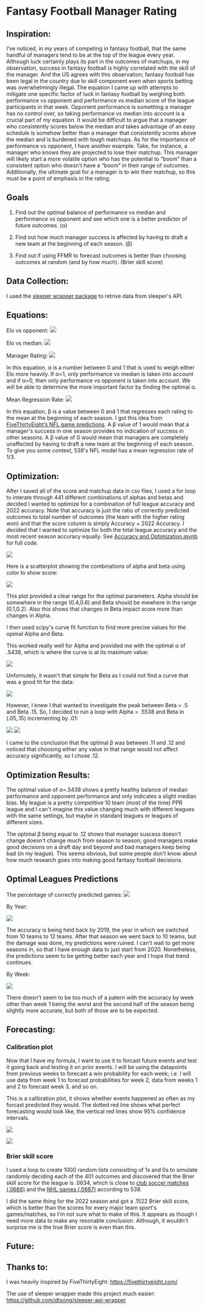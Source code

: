 # Fantasy Football Manager Rating

## Inspiration:
I’ve noticed, in my years of competing in fantasy football, that the same handful of managers tend to be at the top of the league every year. Although luck certainly plays its part in the outcomes of matchups, in my observation, success in fantasy football is highly correlated with the skill of the manager. And the US agrees with this observation; fantasy football has been legal in the country due to skill component even when sports betting was overwhelmingly illegal. The equation I came up with attempts to mitigate one specific factor of luck in fantasy football by weighing both performance vs opponent and performance vs median score of the league participants in that week. Opponent performance is something a manager has no control over, so taking performance vs median into account is a crucial part of my equation. It would be difficult to argue that a manager who consistently scores below the median and takes advantage of an easy schedule is somehow better than a manager that consistently scores above the median and is burdened with tough matchups. As for the importance of performance vs opponent, I have another example. Take, for instance, a manager who knows they are projected to lose their matchup. This manager will likely start a more volatile option who has the potential to “boom” than a consistent option who doesn’t have a “boom” in their range of outcomes. Additionally, the ultimate goal for a manager is to win their matchup, so this must be a point of emphasis in the rating.

## Goals
1. Find out the optimal balance of performance vs median and performance vs opponent and see which one is a better predictor of future outcomes. (α)

2. Find out how much manager success is affected by having to draft a new team at the beginning of each season. (β)

3. Find out if using FFMR to forecast outcomes is better than choosing outcomes at random (and by how much). (Brier skill score)

## Data Collection:
I used the [sleeper wrapper package](https://github.com/dtsong/sleeper-api-wrapper) to retrive data from sleeper's API. 

## Equations:
Elo vs opponent:
![](readme_images/vprime.PNG)

Elo vs median:
![](readme_images/mprime.PNG)

Manager Rating:
![](readme_images/mrating.PNG)

In this equation, α is a number between 0 and 1 that is used to weigh either Elo more heavily. If α=1, only performance vs median is taken into account and if α=0, then only performance vs opponent is taken into account. We will be able to determine the more important factor by finding the optimal α.

Mean Regression Rate:
![](readme_images/mrr.PNG)

In this equation, β is a value between 0 and 1 that regresses each rating to the mean at the beginning of each season. I got this idea from [FiveThirtyEight’s NFL game predictions](https://fivethirtyeight.com/methodology/how-our-nfl-predictions-work/). A β value of 1 would mean that a manager's success in one season provides no indication of success in other seasons. A β value of 0 would mean that managers are completely unaffected by having to draft a new team at the beginning of each season. To give you some context, 538's NFL model has a mean regression rate of 1/3.

## Optimization:

After I saved all of the score and matchup data in csv files, I used a for loop to interate through 441 different combinations of alphas and betas and decided I wanted to optimize for a combination of full league accuracy and 2022 accuracy. Note that accuracy is just the ratio of correctly predicted outcomes to total number of outcomes (the team with the higher rating won) and that the score column is simply Accuracy + 2022 Accuracy. I decided that I wanted to optimize for both the total league accuracy and the most recent season accuracy equally.
See [Accuracy and Optimization.ipynb](https://github.com/JohnBolger/FFMR/blob/main/Accuracy%20and%20Optimization.ipynb) for full code.

![](readme_images/alphabeta_table.PNG)



Here is a scatterplot showing the combinations of alpha and beta using color to show score:

![](readme_images/alphabeta_scatter1.png)

This plot provided a clear range for the optimal parameters. Alpha should be somewhere in the range (0.4,0.6) and Beta should be mewhere in the range (0.1,0.2). Also this shows that changes in Beta impact score more than changes in Alpha.

I then used scipy's curve fit function to find more precise values for the opimal Alpha and Beta.

This worked really well for Alpha and provided me with the optimal α of .5438, which is where the curve is at its maximum value:

![](readme_images/alpha_plot.png)


Unfornutely, it wasn't that simple for Beta as I could not find a curve that was a good fit for the data:

![](readme_images/beta_plot.png)

However, I knew I that wanted to investigate the peak between Beta = .5 and Beta .15. So, I decided to run a loop with Alpha = .5538 and Beta in (.05,.15) incrementing by .01:

![](readme_images/beta_opt.PNG)
![](readme_images/beta_opt2.PNG)

I came to the conclusion that the optimal β was between .11 and .12 and noticed that choosing either any value in that range would not affect accuracy significantly, so I chose .12.

## Optimization Results:
The optimal value of α=.5438 shows a pretty healthy balance of median performance and opponent performance and only indicates a slight median bias. My league is a pretty competitive 10 team (most of the time) PPR league and I can't imagine this value changing much with different leagues with the same settings, but maybe in standard leagues or leagues of different sizes.

The optimal β being equal to .12 shows that manager suscess doesn't change doesn't change much from season to season; good managers make good decisions on a draft day and beyond and bad managers keep being bad (in my league). This seems obvious, but some people don't know about how much research goes into making good fantasy football decisions.

## Optimal Leagues Predictions
The percentage of correctly predicted games:
![](readme_images/opt_pred_perc.PNG)

By Year:

![](readme_images/perc_by_year.PNG)

The accuracy is being held back by 2019, the year in which we switched from 10 teams to 12 teams. After that season we went back to 10 teams, but the damage was done, my predictions were ruined. I can't wait to get more seasons in, so that I have enough data to just start from 2020. Nonetheless, the predictions seem to be getting better each year and I hope that trend continues.

By Week:

![](readme_images/perc_by_week.PNG)

There doesn't seem to be too much of a patern with the accuracy by week other than week 1 being the worst and the second half of the season being slightly more accurate, but both of those are to be expected.
 
## Forecasting:
### Calibration plot

Now that I have my formula, I want to use it to forcast future events and test it going back and testing it on prior events. I will be using the datapoints from previous weeks to forecast a win probability for each week; i.e. I will use data from week 1 to forecast probabilities for week 2, data from weeks 1 and 2 to forecast week 3, and so on. 

This is a calibration plot, it shows whether events happened as often as my forcast predicted they would. The dotted red line shows what perfect forecasting would look like, the vertical red lines show 95% confidence intervals.

![](readme_images/Cal_plot.PNG)

![](readme_images/cal_plot2022.PNG)

### Brier skill score

I used a loop to create 1000 random lists consisiting of 1s and 0s to simulate randomly deciding each of the 401 outcomes and discovered that the Brier skill score for the league is .0634, which is close to [club soccer matches (.0668)](https://projects.fivethirtyeight.com/checking-our-work/club-soccer-matches/) and the [NHL games (.0687)](https://projects.fivethirtyeight.com/checking-our-work/nhl-games/) according to 538.

I did the same thing for the 2022 season and got a .1522 Brier skill score, which is better than the scores for every major team sport's games/matches, so I'm not sure what to make of this. It appears as though I need more data to make any resonable conclusion. Although, it wouldn't surprise me is the true Brier score is even than this.

## Future:


## Thanks to:
I was heavily inspired by FiveThirtyEight:
https://fivethirtyeight.com/ 

The use of sleeper wrapper made this project much easier:
https://github.com/dtsong/sleeper-api-wrapper

